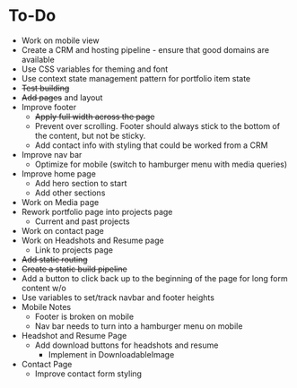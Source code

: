 # To-Do
- Work on mobile view
- Create a CRM and hosting pipeline - ensure that good domains are available
- Use CSS variables for theming and font
- Use context state management pattern for portfolio item state
- ~~Test building~~
- ~~Add pages~~ and layout
- Improve footer
    - ~~Apply full width across the page~~
    - Prevent over scrolling. Footer should always stick to the bottom of the content, but not be sticky.
    - Add contact info with styling that could be worked from a CRM
- Improve nav bar
    - Optimize for mobile (switch to hamburger menu with media queries)
- Improve home page
    - Add hero section to start
    - Add other sections
- Work on Media page
- Rework portfolio page into projects page
    - Current and past projects
- Work on contact page
- Work on Headshots and Resume page
    - Link to projects page
- ~~Add static routing~~
- ~~Create a static build pipeline~~
- Add a button to click back up to the beginning of the page for long form content w/o 
- Use variables to set/track navbar and footer heights
- Mobile Notes
    - Footer is broken on mobile
    - Nav bar needs to turn into a hamburger menu on mobile
- Headshot and Resume Page
    - Add download buttons for headshots and resume
        - Implement in DownloadableImage
- Contact Page
    - Improve contact form styling